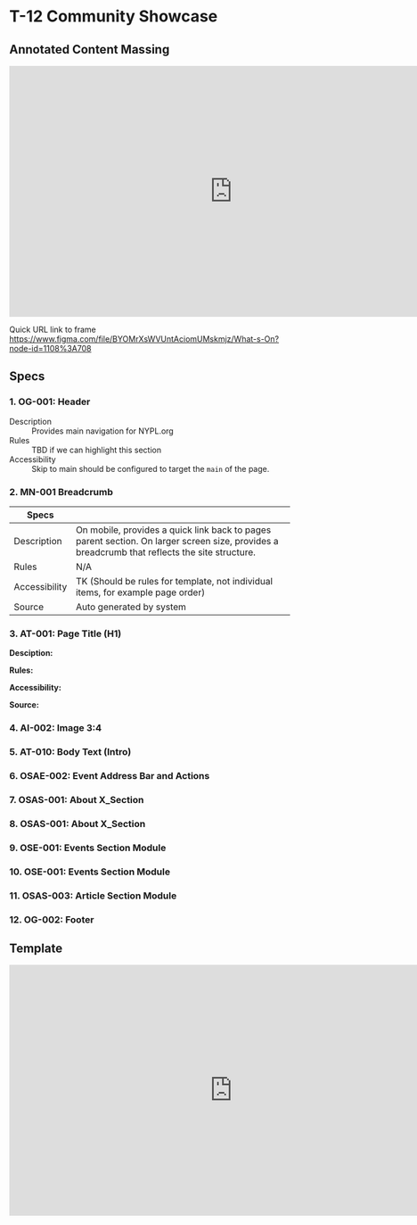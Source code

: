 # T-12 Community Showcase

## Annotated Content Massing
<!-- embed code for template -->
<iframe style="border: none;" width="800" height="450" src="https://www.figma.com/embed?embed_host=share&url=https%3A%2F%2Fwww.figma.com%2Ffile%2FBYOMrXsWVUntAciomUMskmjz%2FWhat-s-On%3Fnode-id%3D1108%253A708" allowfullscreen></iframe>

Quick URL link to frame 
https://www.figma.com/file/BYOMrXsWVUntAciomUMskmjz/What-s-On?node-id=1108%3A708

## Specs  
### 1. OG-001: Header  
<dl>
  <dt>Description</dt>
  <dd>Provides main navigation for NYPL.org<dd>
  <dt>Rules</dt>
  <dd>TBD if we can highlight this section<dd>
  <dt>Accessibility</dt>
  <dd>Skip to main should be configured to target the <code>main</code> of the page.<dd>
</dl>

### 2. MN-001 Breadcrumb  
| Specs         |                                                                                                                                               |
|---------------|-----------------------------------------------------------------------------------------------------------------------------------------------|
| Description   | On mobile, provides a quick link back to pages parent section. On larger screen size, provides a breadcrumb that reflects the site structure. |
| Rules         | N/A                                                                                                                                           |
| Accessibility | TK (Should be rules for template, not individual items, for example page order)                                                               |
| Source        | Auto generated by system                                                                                                                      |

### 3. AT-001: Page Title (H1)
**Desciption:**


**Rules:**


**Accessibility:**

**Source:**

### 4. AI-002: Image 3:4

### 5. AT-010: Body Text (Intro)

### 6. OSAE-002: Event Address Bar and Actions

### 7. OSAS-001: About X_Section

### 8. OSAS-001: About X_Section

### 9. OSE-001: Events Section Module

### 10. OSE-001: Events Section Module

### 11. OSAS-003: Article Section Module

### 12. OG-002: Footer

## Template
<!-- embed code for template -->
<iframe style="border: none;" width="800" height="450" src="https://www.figma.com/embed?embed_host=share&url=https%3A%2F%2Fwww.figma.com%2Ffile%2FBYOMrXsWVUntAciomUMskmjz%2FWhat-s-On%3Fnode-id%3D766%253A100776" allowfullscreen></iframe>
